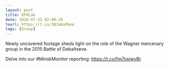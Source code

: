 ```yaml
---
layout: post
title: DFRLab
date: 2018-07-22 02:00:20
tourl: https://t.co/3BJaKxPmoe
tags: [Group]
---
```

Newly uncovered footage sheds light on the role of the Wagner mercenary group in the 2015 Battle of Debaltseve. 

Delve into our #MinskMonitor reporting: https://t.co/fm7osjwvBr